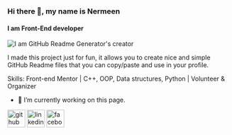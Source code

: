 ### Hi there 👋, my name is Nermeen
#### I am Front-End developer
![I am GitHub Readme Generator's creator](https://media.licdn.com/dms/image/D4D16AQHO3fIdGNFhrQ/profile-displaybackgroundimage-shrink_350_1400/0/1691346741075?e=1697068800&v=beta&t=OqX16nZDajGtNM0ek4aVbYByhS4jUg-Q4RKXGXruVkE)

I made this project just for fun, it allows you to create nice and simple GitHub Readme files that you can copy/paste and use in your profile.

Skills: Front-end Mentor | C++, OOP, Data structures, Python | Volunteer & Organizer

- 🔭 I’m currently working on this page. 


[<img src='https://cdn.jsdelivr.net/npm/simple-icons@3.0.1/icons/github.svg' alt='github' height='40'>](https://github.com/NermeenKamal)  [<img src='https://cdn.jsdelivr.net/npm/simple-icons@3.0.1/icons/linkedin.svg' alt='linkedin' height='40'>](www.linkedin.com/in/nermeenkamal)  [<img src='https://cdn.jsdelivr.net/npm/simple-icons@3.0.1/icons/facebook.svg' alt='facebook' height='40'>](https://www.facebook.com/profile.php?id=100028902976659&mibextid=ZbWKwL) 

